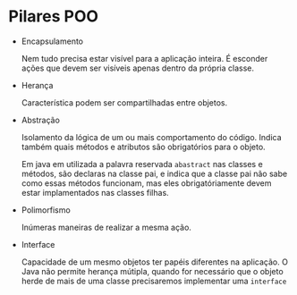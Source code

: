 # Pilares POO

- Encapsulamento
    
    Nem tudo precisa estar visível para a aplicação inteira. É esconder ações que devem ser visíveis apenas dentro da própria classe.
    
- Herança
    
    Característica podem ser compartilhadas entre objetos.
    
- Abstração
    
    Isolamento da lógica de um ou mais comportamento do código. Indica também quais métodos e atributos são obrigatórios para o objeto.
    
    Em java em utilizada a palavra reservada `abastract` nas classes e métodos, são declaras na classe pai, e indica que a classe pai não sabe como essas métodos funcionam, mas eles obrigatóriamente devem estar implamentados nas classes filhas.
    
- Polimorfismo
    
    Inúmeras maneiras de realizar a mesma ação.
    
- Interface
    
    Capacidade de um mesmo objetos ter papéis diferentes na aplicação. O Java não permite herança mútipla, quando for necessário que o objeto herde de mais de uma classe precisaremos implementar uma  `interface`